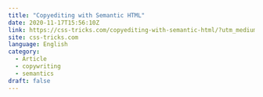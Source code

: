 ```yaml
---
title: "Copyediting with Semantic HTML"
date: 2020-11-17T15:56:10Z
link: https://css-tricks.com/copyediting-with-semantic-html/?utm_medium=RSS&utm_source=news.12bit.vn
site: css-tricks.com
language: English
category:
  - Article
  - copywriting
  - semantics
draft: false
---
```

